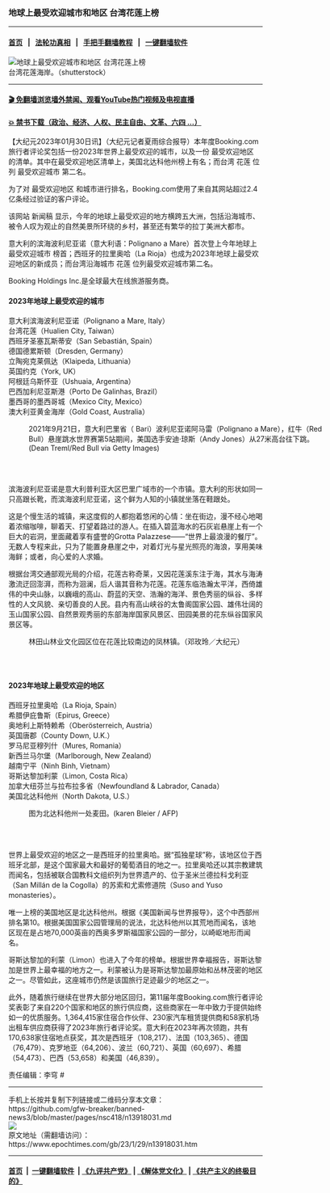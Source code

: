 ### 地球上最受欢迎城市和地区 台湾花莲上榜
------------------------

#### [首页](https://github.com/gfw-breaker/banned-news3/blob/master/README.md) &nbsp;&nbsp;|&nbsp;&nbsp; [法轮功真相](https://github.com/begood0513/basic/blob/master/README.md)  &nbsp;&nbsp;|&nbsp;&nbsp; [手把手翻墙教程](https://github.com/gfw-breaker/guides/wiki)  &nbsp;&nbsp;|&nbsp;&nbsp; [一键翻墙软件](https://github.com/gfw-breaker/nogfw/blob/master/README.md)  



<div><img alt="地球上最受欢迎城市和地区 台湾花莲上榜" class="attachment-djy_600_400 size-djy_600_400 wp-post-image" src="https://i.epochtimes.com/assets/uploads/2020/05/shutterstock_219598300-600x400.jpg"/>
<div class="caption">
 台湾花莲海岸。（shutterstock）
</div></div><hr/>

#### [ 🎬  免翻墙浏览墙外禁闻、观看YouTube热门视频及电视直播](https://github.com/gfw-breaker/HelloWorld)

#### [ 💥  禁书下载（政治、经济、人权、民主自由、文革、六四 ...）](https://github.com/gfw-breaker/books/blob/master/README.md)

<div><p>
 【大纪元2023年01月30日讯】（大纪元记者夏雨综合报导）本年度Booking.com旅行者评论奖包括一份2023年世界上最受欢迎的城市，以及一份
 <ok href="https://www.epochtimes.com/gb/tag/%E6%9C%80%E5%8F%97%E6%AC%A2%E8%BF%8E%E5%9C%B0%E5%8C%BA.html">
  最受欢迎地区
 </ok>
 的清单。其中在最受欢迎地区清单上，美国北达科他州榜上有名；而台湾
 <ok href="https://www.epochtimes.com/gb/tag/%E8%8A%B1%E8%8E%B2.html">
  花莲
 </ok>
 位列
 <ok href="https://www.epochtimes.com/gb/tag/%E6%9C%80%E5%8F%97%E6%AC%A2%E8%BF%8E%E5%9F%8E%E5%B8%82.html">
  最受欢迎城市
 </ok>
 第二名。
</p>
<p>
 为了对
 <ok href="https://www.epochtimes.com/gb/tag/%E6%9C%80%E5%8F%97%E6%AC%A2%E8%BF%8E%E5%9C%B0%E5%8C%BA.html">
  最受欢迎地区
 </ok>
 和城市进行排名，Booking.com使用了来自其网站超过2.4亿条经过验证的客户评论。
</p>
<p>
 该网站
 <ok href="https://www.hospitalitynet.org/news/4114609.html">
  新闻稿
 </ok>
 显示，今年的地球上最受欢迎的地方横跨五大洲，包括沿海城市、被令人叹为观止的自然美景所环绕的乡村，甚至还有繁华的拉丁美洲大都市。
</p>
<p>
 意大利的滨海波利尼亚诺（意大利语：Polignano a Mare）首次登上今年地球上
 <ok href="https://www.epochtimes.com/gb/tag/%E6%9C%80%E5%8F%97%E6%AC%A2%E8%BF%8E%E5%9F%8E%E5%B8%82.html">
  最受欢迎城市
 </ok>
 榜首；西班牙的拉里奥哈（La Rioja）也成为2023年地球上最受欢迎地区的新成员；而台湾沿海城市
 <ok href="https://www.epochtimes.com/gb/tag/%E8%8A%B1%E8%8E%B2.html">
  花莲
 </ok>
 位列最受欢迎城市第二名。
</p>
<p>
 Booking Holdings Inc.是全球最大在线旅游服务商。
</p>
<h4>
 2023年地球上最受欢迎的城市
</h4>
<p>
 意大利滨海波利尼亚诺（Polignano a Mare, Italy）
 <br/>
 台湾花莲（Hualien City, Taiwan）
 <br/>
 西班牙圣塞瓦斯蒂安（San Sebastián, Spain）
 <br/>
 德国德累斯顿（Dresden, Germany）
 <br/>
 立陶宛克莱佩达（Klaipeda, Lithuania）
 <br/>
 英国约克（York, UK）
 <br/>
 阿根廷乌斯怀亚（Ushuaia, Argentina）
 <br/>
 巴西加利尼亚斯港（Porto De Galinhas, Brazil）
 <br/>
 墨西哥的墨西哥城（Mexico City, Mexico）
 <br/>
 澳大利亚黄金海岸（Gold Coast, Australia）
</p>
<figure aria-describedby="caption-attachment-13268582" class="wp-caption aligncenter" id="attachment_13268582" style="width: 600px">
 <ok href="https://i.epochtimes.com/assets/uploads/2021/09/id13268582-GettyImages-1235423925.jpg" target="_blank">
  <img alt="" class="size-large wp-image-13268582" src="https://i.epochtimes.com/assets/uploads/2021/09/id13268582-GettyImages-1235423925-600x400.jpg"/>
 </ok>
 <br/><figcaption class="wp-caption-text" id="caption-attachment-13268582">
  2021年9月21日，意大利巴里省（ Bari）波利尼亚诺阿马雷（Polignano a Mare），红牛（Red Bull）悬崖跳水世界赛第5站期间，美国选手安迪‧琼斯（Andy Jones）从27米高台往下跳。(Dean Treml/Red Bull via Getty Images)
 </figcaption><br/>
</figure><br/>
<p>
 滨海波利尼亚诺是意大利普利亚大区巴里广域市的一个市镇。意大利的形状如同一只高跟长靴，而滨海波利尼亚诺，这个鲜为人知的小镇就坐落在鞋跟处。
</p>
<p>
 这是个慢生活的城镇，来这度假的人都抱着悠闲的心情：坐在街边，漫不经心地喝着浓缩咖啡，聊着天、打望着路过的游人。在插入碧蓝海水的石灰岩悬崖上有一个巨大的岩洞，里面藏着享有盛誉的Grotta Palazzese——“世界上最浪漫的餐厅”。无数人专程来此，只为了能置身悬崖之中，对着灯光与星光照亮的海浪，享用美味海鲜；或者，向心爱的人求婚。
</p>
<p>
 根据台湾交通部观光局的介绍，花莲古称奇莱，又因花莲溪东注于海，其水与海涛激流迂回澎湃，而称为洄澜，后人谐其音称为花莲。花莲东临浩瀚太平洋，西倚雄伟的中央山脉，以巍峨的高山、蔚蓝的天空、浩瀚的海洋、景色秀丽的纵谷、多样性的人文风貌、亲切善良的人民。县内有高山峡谷的太鲁阁国家公园、雄伟壮阔的玉山国家公园、自然景观秀丽的东部海岸国家风景区、田园美景的花东纵谷国家风景区等。
</p>
<figure aria-describedby="caption-attachment-13415120" class="wp-caption aligncenter" id="attachment_13415120" style="width: 600px">
 <ok href="https://i.epochtimes.com/assets/uploads/2021/12/id13415120-526540.jpg" target="_blank">
  <img alt="" class="size-large wp-image-13415120" src="https://i.epochtimes.com/assets/uploads/2021/12/id13415120-526540-600x458.jpg"/>
 </ok>
 <br/><figcaption class="wp-caption-text" id="caption-attachment-13415120">
  林田山林业文化园区位在花莲比较南边的凤林镇。（邓玫玲／大纪元）
 </figcaption><br/>
</figure><br/>
<h4>
 2023年地球上最受欢迎的地区
</h4>
<p>
 西班牙拉里奥哈（La Rioja, Spain）
 <br/>
 希腊伊庇鲁斯（Epirus, Greece）
 <br/>
 奥地利上斯特赖希（Oberösterreich, Austria）
 <br/>
 英国唐郡（County Down, U.K.）
 <br/>
 罗马尼亚穆列什（Mures, Romania）
 <br/>
 新西兰马尔堡（Marlborough, New Zealand）
 <br/>
 越南宁平（Ninh Binh, Vietnam）
 <br/>
 哥斯达黎加利蒙（Limon, Costa Rica）
 <br/>
 加拿大纽芬兰与拉布拉多省（Newfoundland &amp; Labrador, Canada）
 <br/>
 美国北达科他州（North Dakota, U.S.）
</p>
<figure aria-describedby="caption-attachment-13740089" class="wp-caption aligncenter" id="attachment_13740089" style="width: 600px">
 <ok href="https://i.epochtimes.com/assets/uploads/2022/05/id13740089-000_Was7845525-e1652885893406.jpg" target="_blank">
  <img alt="" class="size-large wp-image-13740089" src="https://i.epochtimes.com/assets/uploads/2022/05/id13740089-000_Was7845525-600x399.jpg"/>
 </ok>
 <br/><figcaption class="wp-caption-text" id="caption-attachment-13740089">
  图为北达科他州一处麦田。(karen Bleier / AFP)
 </figcaption><br/>
</figure><br/>
<p>
 世界上最受欢迎的地区之一是西班牙的拉里奥哈。据“孤独星球”称，该地区位于西班牙北部，是这个国家最大和最好的葡萄酒目的地之一。拉里奥哈还以其宗教建筑而闻名，包括被联合国教科文组织列为世界遗产的、位于圣米兰德拉科戈利亚（San Millán de la Cogolla）的苏索和尤索修道院（Suso and Yuso monasteries）。
</p>
<p>
 唯一上榜的美国地区是北达科他州。根据《美国新闻与世界报导》，这个中西部州排名第10。根据美国国家公园管理局的说法，北达科他州以其荒地而闻名，该地区现在是占地70,000英亩的西奥多罗斯福国家公园的一部分，以崎岖地形而闻名。
</p>
<p>
 哥斯达黎加的利蒙（Limon）也进入了今年的榜单。根据世界幸福报告，哥斯达黎加是世界上最幸福的地方之一。利蒙被认为是哥斯达黎加最原始和丛林茂密的地区之一。尽管如此，这座城市仍然是该国旅行足迹最少的地区之一。
</p>
<p>
 此外，随着旅行继续在世界大部分地区回归，第11届年度Booking.com旅行者评论奖表彰了来自220个国家和地区的旅行供应商，这些商家在一年中致力于提供始终如一的优质服务。1,364,415家住宿合作伙伴、230家汽车租赁提供商和58家机场出租车供应商获得了2023年旅行者评论奖。意大利在2023年再次领跑，共有170,638家住宿地点获奖，其次是西班牙（108,217）、法国（103,365）、德国（76,479）、克罗地亚（64,206）、波兰（60,721）、英国（60,697）、希腊（54,473）、巴西（53,658）和美国（46,839）。
</p>
<p>
 责任编辑：李穹 #
</p>
</div>
<hr/>
手机上长按并复制下列链接或二维码分享本文章：<br/>
https://github.com/gfw-breaker/banned-news3/blob/master/pages/nsc418/n13918031.md <br/>
<a href='https://github.com/gfw-breaker/banned-news3/blob/master/pages/nsc418/n13918031.md'><img src='https://github.com/gfw-breaker/banned-news3/blob/master/pages/nsc418/n13918031.md.png'/></a> <br/>
原文地址（需翻墙访问）：https://www.epochtimes.com/gb/23/1/29/n13918031.htm


------------------------
#### [首页](https://github.com/gfw-breaker/banned-news3/blob/master/README.md) &nbsp;|&nbsp; [一键翻墙软件](https://github.com/gfw-breaker/nogfw/blob/master/README.md) &nbsp;| [《九评共产党》](https://github.com/gfw-breaker/9ping.md/blob/master/README.md#九评之一评共产党是什么) | [《解体党文化》](https://github.com/gfw-breaker/jtdwh.md/blob/master/README.md) | [《共产主义的终极目的》](https://github.com/gfw-breaker/gczydzjmd.md/blob/master/README.md)


<img src='http://gfw-breaker.win/banned-news3/pages/nsc418/n13918031.md' width='0px' height='0px'/>